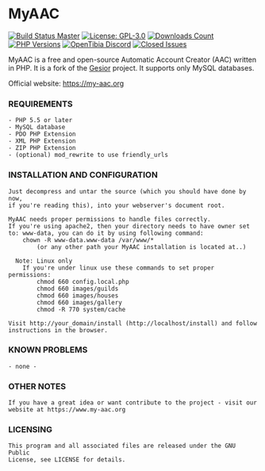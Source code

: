 # MyAAC

[![Build Status Master](https://img.shields.io/travis/slawkens/myaac/master)](https://travis-ci.org/github/slawkens/myaac)
[![License: GPL-3.0](https://img.shields.io/github/license/slawkens/myaac)](https://opensource.org/licenses/gpl-license)
[![Downloads Count](https://img.shields.io/github/downloads/slawkens/myaac/total)](https://github.com/slawkens/myaac/releases)
[![PHP Versions](https://img.shields.io/travis/php-v/slawkens/myaac/master)](https://github.com/slawkens/myaac/blob/d8b3b4135827ee17e3c6d41f08a925e718c587ed/.travis.yml#L3)
[![OpenTibia Discord](https://img.shields.io/discord/288399552581468162)](https://discord.gg/2J39Wus)
[![Closed Issues](https://img.shields.io/github/issues-closed-raw/slawkens/myaac)](https://github.com/slawkens/myaac/issues?q=is%3Aissue+is%3Aclosed)

MyAAC is a free and open-source Automatic Account Creator (AAC) written in PHP. It is a fork of the [Gesior](https://github.com/gesior/Gesior2012) project. It supports only MySQL databases.

Official website: https://my-aac.org

### REQUIREMENTS

	- PHP 5.5 or later
	- MySQL database
	- PDO PHP Extension
	- XML PHP Extension
	- ZIP PHP Extension
	- (optional) mod_rewrite to use friendly_urls

### INSTALLATION AND CONFIGURATION

	Just decompress and untar the source (which you should have done by now,
	if you're reading this), into your webserver's document root.

	MyAAC needs proper permissions to handle files correctly.
	If you're using apache2, then your directory needs to have owner set to: www-data, you can do it by using following command:
		chown -R www-data.www-data /var/www/*
			(or any other path your MyAAC installation is located at..)

	  Note: Linux only
		If you're under linux use these commands to set proper permissions:
			chmod 660 config.local.php
			chmod 660 images/guilds
			chmod 660 images/houses
			chmod 660 images/gallery
			chmod -R 770 system/cache

	Visit http://your_domain/install (http://localhost/install) and follow instructions in the browser.

### KNOWN PROBLEMS

	- none -

### OTHER NOTES

	If you have a great idea or want contribute to the project - visit our website at https://www.my-aac.org

### LICENSING

	This program and all associated files are released under the GNU Public
	License, see LICENSE for details.
